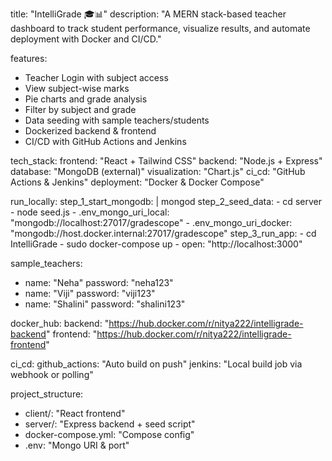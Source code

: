 title: "IntelliGrade 🎓📊"
description: "A MERN stack-based teacher dashboard to track student performance, visualize results, and automate deployment with Docker and CI/CD."

features:
  - Teacher Login with subject access
  - View subject-wise marks
  - Pie charts and grade analysis
  - Filter by subject and grade
  - Data seeding with sample teachers/students
  - Dockerized backend & frontend
  - CI/CD with GitHub Actions and Jenkins

tech_stack:
  frontend: "React + Tailwind CSS"
  backend: "Node.js + Express"
  database: "MongoDB (external)"
  visualization: "Chart.js"
  ci_cd: "GitHub Actions & Jenkins"
  deployment: "Docker & Docker Compose"

run_locally:
  step_1_start_mongodb: |
    mongod
  step_2_seed_data:
    - cd server
    - node seed.js
    - .env_mongo_uri_local: "mongodb://localhost:27017/gradescope"
    - .env_mongo_uri_docker: "mongodb://host.docker.internal:27017/gradescope"
  step_3_run_app:
    - cd IntelliGrade
    - sudo docker-compose up
    - open: "http://localhost:3000"

sample_teachers:
  - name: "Neha"
    password: "neha123"
  - name: "Viji"
    password: "viji123"
  - name: "Shalini"
    password: "shalini123"

docker_hub:
  backend: "https://hub.docker.com/r/nitya222/intelligrade-backend"
  frontend: "https://hub.docker.com/r/nitya222/intelligrade-frontend"

ci_cd:
  github_actions: "Auto build on push"
  jenkins: "Local build job via webhook or polling"

project_structure:
  - client/: "React frontend"
  - server/: "Express backend + seed script"
  - docker-compose.yml: "Compose config"
  - .env: "Mongo URI & port"
